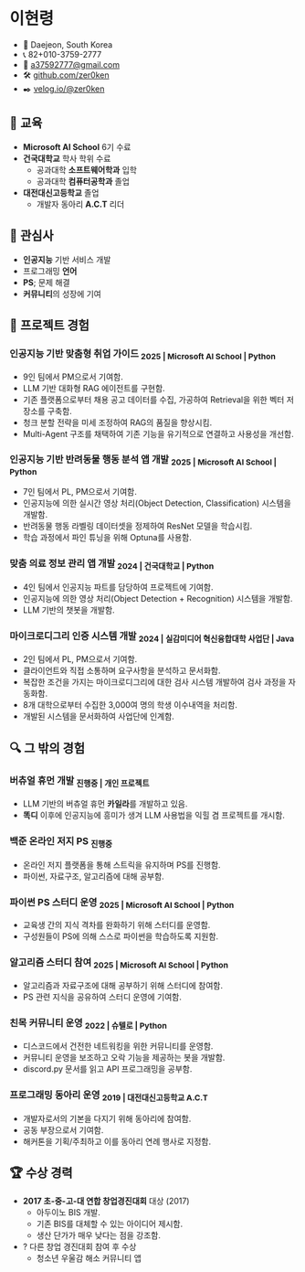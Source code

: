 # 이현령
- 🚩 Daejeon, South Korea
- 📞 82+010-3759-2777
- 📧 a37592777@gmail.com
- 🛠️ [github.com/zer0ken](https://github.com/zer0ken)
- ✒️ [velog.io/@zer0ken](https://velog.io/@zer0ken/series)
## 🏫 교육
- **Microsoft AI School** 6기 수료
- **건국대학교** 학사 학위 수료
	- 공과대학 **소프트웨어학과** 입학
	- 공과대학 **컴퓨터공학과** 졸업
- **대전대신고등학교** 졸업
	- 개발자 동아리 **A.C.T** 리더
## 🤔 관심사
- **인공지능** 기반 서비스 개발
- 프로그래밍 **언어**
- **PS**; 문제 해결
- **커뮤니티**의 성장에 기여
## 📜 프로젝트 경험
### **인공지능 기반 맞춤형 취업 가이드** <sub>2025 | Microsoft AI School | Python</sub>
- 9인 팀에서 PM으로서 기여함.
- LLM 기반 대화형 RAG 에이전트를 구현함.
- 기존 플랫폼으로부터 채용 공고 데이터를 수집, 가공하여 Retrieval을 위한 벡터 저장소를 구축함.
- 청크 분할 전략을 미세 조정하여 RAG의 품질을 향상시킴.
- Multi-Agent 구조를 채택하여 기존 기능을 유기적으로 연결하고 사용성을 개선함.
### **인공지능 기반 반려동물 행동 분석 앱 개발** <sub>2025 | Microsoft AI School | Python</sub>
- 7인 팀에서 PL, PM으로서 기여함.
- 인공지능에 의한 실시간 영상 처리(Object Detection, Classification) 시스템을 개발함.
- 반려동물 행동 라벨링 데이터셋을 정제하여 ResNet 모델을 학습시킴.
- 학습 과정에서 파인 튜닝을 위해 Optuna를 사용함.
### **맞춤 의료 정보 관리 앱 개발** <sub>2024 | 건국대학교 | Python</sub>
- 4인 팀에서 인공지능 파트를 담당하여 프로젝트에 기여함.
- 인공지능에 의한 영상 처리(Object Detection + Recognition) 시스템을 개발함.
- LLM 기반의 챗봇을 개발함.
### **마이크로디그리 인증 시스템 개발** <sub>2024 | 실감미디어 혁신융합대학 사업단 | Java</sub>
- 2인 팀에서 PL, PM으로서 기여함.
- 클라이언트와 직접 소통하며 요구사항을 분석하고 문서화함.
- 복잡한 조건을 가지는 마이크로디그리에 대한 검사 시스템 개발하여 검사 과정을 자동화함.
- 8개 대학으로부터 수집한 3,000여 명의 학생 이수내역을 처리함.
- 개발된 시스템을 문서화하여 사업단에 인계함.
## 🔍 그 밖의 경험
### **버츄얼 휴먼 개발** <sub>진행중 | 개인 프로젝트</sub>
- LLM 기반의 버츄얼 휴먼 **카일라**를 개발하고 있음.
- **똑디** 이후에 인공지능에 흥미가 생겨 LLM 사용법을 익힐 겸 프로젝트를 개시함.
### **백준 온라인 저지 PS** <sub>진행중</sub>
- 온라인 저지 플랫폼을 통해 스트릭을 유지하며 PS를 진행함.
- 파이썬, 자료구조, 알고리즘에 대해 공부함.
### **파이썬 PS 스터디 운영** <sub>2025 | Microsoft AI School | Python</sub>
- 교육생 간의 지식 격차를 완화하기 위해 스터디를 운영함.
- 구성원들이 PS에 의해 스스로 파이썬을 학습하도록 지원함.
### **알고리즘 스터디 참여** <sub>2025 | Microsoft AI School | Python</sub>
- 알고리즘과 자료구조에 대해 공부하기 위해 스터디에 참여함.
- PS 관련 지식을 공유하여 스터디 운영에 기여함.
### **친목 커뮤니티 운영** <sub>2022 | 슈텔로 | Python</sub>
- 디스코드에서 건전한 네트워킹을 위한 커뮤니티를 운영함.
- 커뮤니티 운영을 보조하고 오락 기능을 제공하는 봇을 개발함.
- discord.py 문서를 읽고 API 프로그래밍을 공부함.
### **프로그래밍 동아리 운영** <sub>2019 | 대전대신고등학교 A.C.T</sub>
- 개발자로서의 기본을 다지기 위해 동아리에 참여함.
- 공동 부장으로서 기여함.
- 해커톤을 기획/주최하고 이를 동아리 연례 행사로 지정함.
## 🏆 수상 경력
- **2017 초-중-고-대 연합 창업경진대회** 대상 (2017)
	- 아두이노 BIS 개발.
	- 기존 BIS를 대체할 수 있는 아이디어 제시함.
	- 생산 단가가 매우 낮다는 점을 강조함.
- ? 다른 창업 경진대회 참여 후 수상
	- 청소년 우울감 해소 커뮤니티 앱
